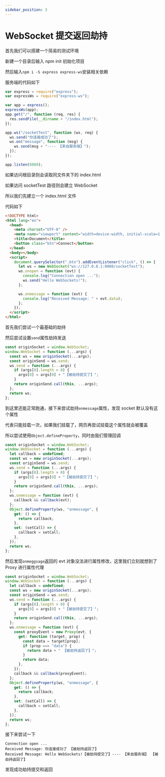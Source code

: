 ```yaml
---
sidebar_position: 3
---
```


# WebSocket 提交返回劫持

首先我们可以搭建一个简易的测试环境

新建一个目录后输入 npm init 初始化项目

然后输入`npm i -S express express-ws`安装相关依赖

服务端的代码如下

```js
var express = require("express");
var expressWs = require("express-ws");

var app = express();
expressWs(app);
app.get("/", function (req, res) {
  res.sendFile(__dirname + "/index.html");
});

app.ws("/socketTest", function (ws, req) {
  ws.send("你连接成功了");
  ws.on("message", function (msg) {
    ws.send(msg + "---- 【来自服务端】");
  });
});

app.listen(8080);
```

如果访问根目录则会读取同文件夹下的 index.html

如果访问 socketTest 路径则会建立 WebSocket

所以我们先建立一个 index.html 文件

代码如下

```html
<!DOCTYPE html>
<html lang="en">
  <head>
    <meta charset="UTF-8" />
    <meta name="viewport" content="width=device-width, initial-scale=1.0" />
    <title>Document</title>
    <button class="btn">Connect</button>
  </head>
  <body></body>
  <script>
    document.querySelector(".btn").addEventListener("click", () => {
      let ws = new WebSocket("ws://127.0.0.1:8080/socketTest");
      ws.onopen = function (evt) {
        console.log("Connection open ...");
        ws.send("Hello WebSockets!");
      };

      ws.onmessage = function (evt) {
        console.log("Received Message: " + evt.data);
      };
    });
  </script>
</html>
```

首先我们尝试一个最基础的劫持

然后尝试设置`send`属性劫持发送

```js
const originSocket = window.WebSocket;
window.WebSocket = function (...args) {
  const ws = new originSocket(...args);
  const originSend = ws.send;
  ws.send = function (...args) {
    if (args[0].length > 0) {
      args[0] = args[0] + "【被劫持提交了】";
    }
    return originSend.call(this, ...args);
  };
  return ws;
};
```

到这里还能正常跑通，接下来尝试劫持`onmessage`属性，发现 socket 默认没有这个属性

代表只能挂载一次，如果我们挂载了，网页再尝试挂载这个属性就会被覆盖

所以尝试使用`Object.defineProperty`，同时由我们管理回调

```js
const originSocket = window.WebSocket;
window.WebSocket = function (...args) {
  let callback = undefined;
  const ws = new originSocket(...args);
  const originSend = ws.send;
  ws.send = function (...args) {
    if (args[0].length > 0) {
      args[0] = args[0] + "【被劫持提交了】";
    }
    return originSend.call(this, ...args);
  };
  ws.onmessage = function (evt) {
    callback && callback(evt);
  };
  Object.defineProperty(ws, "onmessage", {
    get: () => {
      return callback;
    },
    set: (setCall) => {
      callback = setCall;
    },
  });
  return ws;
};
```

然后发现`onmeggsage`返回的 evt 对象没法进行属性修改，这里我们立刻就想到了 Proxy 进行属性代理

```js
const originSocket = window.WebSocket;
window.WebSocket = function (...args) {
  let callback = undefined;
  const ws = new originSocket(...args);
  const originSend = ws.send;
  ws.send = function (...args) {
    if (args[0].length > 0) {
      args[0] = args[0] + "【被劫持提交了】";
    }
    return originSend.call(this, ...args);
  };
  ws.onmessage = function (evt) {
    const proxyEvent = new Proxy(evt, {
      get: function (target, prop) {
        const data = target[prop];
        if (prop === "data") {
          return data + " 【被劫持返回了】";
        }
        return data;
      },
    });
    callback && callback(proxyEvent);
  };
  Object.defineProperty(ws, "onmessage", {
    get: () => {
      return callback;
    },
    set: (setCall) => {
      callback = setCall;
    },
  });
  return ws;
};
```

接下来尝试一下

```
Connection open ...
Received Message: 你连接成功了 【被劫持返回了】
Received Message: Hello WebSockets!【被劫持提交了】---- 【来自服务端】 【被劫持返回了】
```

发现成功劫持提交和返回
